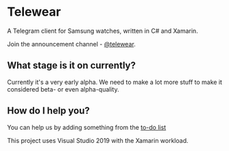 # Telewear
A Telegram client for Samsung watches, written in C# and Xamarin.

Join the announcement channel - [@telewear](https://t.me/telewear).

## What stage is it on currently?
Currently it's a very early alpha. We need to make a lot more stuff to make it considered beta- or even alpha-quality.

## How do I help you?
You can help us by adding something from the [to-do list](https://github.com/telewear/telewear/projects/1)

This project uses Visual Studio 2019 with the Xamarin workload.

